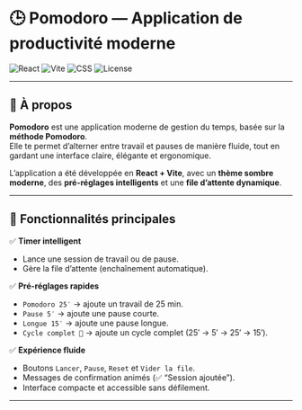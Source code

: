# 🕒 Pomodoro — Application de productivité moderne

![React](https://img.shields.io/badge/React-18.3.1-blue?style=for-the-badge&logo=react)
![Vite](https://img.shields.io/badge/Vite-5.0-ffca28?style=for-the-badge&logo=vite)
![CSS](https://img.shields.io/badge/Styled%20with-CSS3-blue?style=for-the-badge&logo=css3)
![License](https://img.shields.io/badge/License-MIT-green?style=for-the-badge)

---

## 🎯 À propos

**Pomodoro** est une application moderne de gestion du temps, basée sur la **méthode Pomodoro**.  
Elle te permet d’alterner entre travail et pauses de manière fluide, tout en gardant une interface claire, élégante et ergonomique.

L’application a été développée en **React + Vite**, avec un **thème sombre moderne**, des **pré-réglages intelligents** et une **file d’attente dynamique**.

---

## 🚀 Fonctionnalités principales

✅ **Timer intelligent**
- Lance une session de travail ou de pause.
- Gère la file d’attente (enchaînement automatique).

✅ **Pré-réglages rapides**
- `Pomodoro 25′` → ajoute un travail de 25 min.  
- `Pause 5′` → ajoute une pause courte.  
- `Longue 15′` → ajoute une pause longue.  
- `Cycle complet 🔁` → ajoute un cycle complet (25′ → 5′ → 25′ → 15′).

✅ **Expérience fluide**
- Boutons `Lancer`, `Pause`, `Reset` et `Vider la file`.  
- Messages de confirmation animés (✅ “Session ajoutée”).  
- Interface compacte et accessible sans défilement.

---
